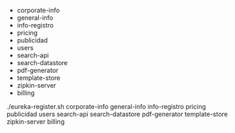 - corporate-info
- general-info
- info-registro
- pricing
- publicidad
- users
- search-api
- search-datastore
- pdf-generator
- template-store
- zipkin-server
- billing


./eureka-register.sh corporate-info general-info info-registro pricing publicidad users search-api search-datastore pdf-generator template-store zipkin-server billing
